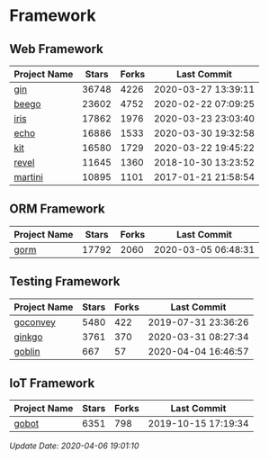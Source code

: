 # Framework

## Web Framework

| Project Name | Stars | Forks | Last Commit |
| ------------ | ----- | ----- | ----------- |
| [gin](https://github.com/gin-gonic/gin) | 36748 | 4226 | 2020-03-27 13:39:11 |
| [beego](https://github.com/astaxie/beego) | 23602 | 4752 | 2020-02-22 07:09:25 |
| [iris](https://github.com/kataras/iris) | 17862 | 1976 | 2020-03-23 23:03:40 |
| [echo](https://github.com/labstack/echo) | 16886 | 1533 | 2020-03-30 19:32:58 |
| [kit](https://github.com/go-kit/kit) | 16580 | 1729 | 2020-03-22 19:45:22 |
| [revel](https://github.com/revel/revel) | 11645 | 1360 | 2018-10-30 13:23:52 |
| [martini](https://github.com/go-martini/martini) | 10895 | 1101 | 2017-01-21 21:58:54 |

## ORM Framework

| Project Name | Stars | Forks | Last Commit |
| ------------ | ----- | ----- | ----------- |
| [gorm](https://github.com/jinzhu/gorm) | 17792 | 2060 | 2020-03-05 06:48:31 |

## Testing Framework

| Project Name | Stars | Forks | Last Commit |
| ------------ | ----- | ----- | ----------- |
| [goconvey](https://github.com/smartystreets/goconvey) | 5480 | 422 | 2019-07-31 23:36:26 |
| [ginkgo](https://github.com/onsi/ginkgo) | 3761 | 370 | 2020-03-31 08:27:34 |
| [goblin](https://github.com/franela/goblin) | 667 | 57 | 2020-04-04 16:46:57 |

## IoT Framework

| Project Name | Stars | Forks | Last Commit |
| ------------ | ----- | ----- | ----------- |
| [gobot](https://github.com/hybridgroup/gobot) | 6351 | 798 | 2019-10-15 17:19:34 |

*Update Date: 2020-04-06 19:01:10*